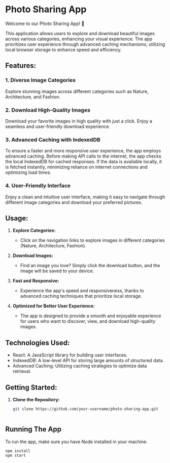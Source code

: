 # Photo Sharing App

Welcome to our Photo Sharing App! 📸

This application allows users to explore and download beautiful images across various categories, enhancing your visual experience. The app prioritizes user experience through advanced caching mechanisms, utilizing local browser storage to enhance speed and efficiency.

## Features:

### 1. Diverse Image Categories
Explore stunning images across different categories such as Nature, Architecture, and Fashion.

### 2. Download High-Quality Images
Download your favorite images in high quality with just a click. Enjoy a seamless and user-friendly download experience.

### 3. Advanced Caching with IndexedDB
To ensure a faster and more responsive user experience, the app employs advanced caching. Before making API calls to the internet, the app checks the local IndexedDB for cached responses. If the data is available locally, it is fetched instantly, minimizing reliance on internet connections and optimizing load times.

### 4. User-Friendly Interface
Enjoy a clean and intuitive user interface, making it easy to navigate through different image categories and download your preferred pictures.

## Usage:

1. **Explore Categories:**
   - Click on the navigation links to explore images in different categories (Nature, Architecture, Fashion).

2. **Download Images:**
   - Find an image you love? Simply click the download button, and the image will be saved to your device.

3. **Fast and Responsive:**
   - Experience the app's speed and responsiveness, thanks to advanced caching techniques that prioritize local storage.

4. **Optimized for Better User Experience:**
   - The app is designed to provide a smooth and enjoyable experience for users who want to discover, view, and download high-quality images.

## Technologies Used:

- React: A JavaScript library for building user interfaces.
- IndexedDB: A low-level API for storing large amounts of structured data.
- Advanced Caching: Utilizing caching strategies to optimize data retrieval.

## Getting Started:

1. **Clone the Repository:**
   ```bash
   git clone https://github.com/your-username/photo-sharing-app.git



## Running The App
To run the app, make sure you have Node installed in your machine.
```
npm install
npm start
```
